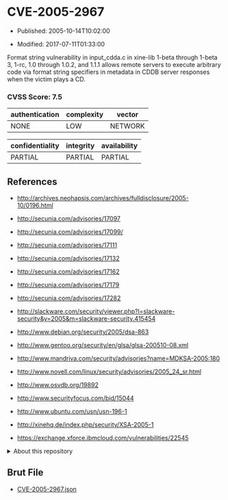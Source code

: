 # CVE-2005-2967

- Published: 2005-10-14T10:02:00

- Modified: 2017-07-11T01:33:00

Format string vulnerability in input_cdda.c in xine-lib 1-beta through 1-beta 3, 1-rc, 1.0 through 1.0.2, and 1.1.1 allows remote servers to execute arbitrary code via format string specifiers in metadata in CDDB server responses when the victim plays a CD.

### CVSS Score: **7.5**

| authentication | complexity | vector |
| --- | --- | --- |
| NONE | LOW | NETWORK |

| confidentiality | integrity | availability |
| --- | --- | --- |
| PARTIAL | PARTIAL | PARTIAL |

## References

* http://archives.neohapsis.com/archives/fulldisclosure/2005-10/0196.html

* http://secunia.com/advisories/17097

* http://secunia.com/advisories/17099/

* http://secunia.com/advisories/17111

* http://secunia.com/advisories/17132

* http://secunia.com/advisories/17162

* http://secunia.com/advisories/17179

* http://secunia.com/advisories/17282

* http://slackware.com/security/viewer.php?l=slackware-security&y=2005&m=slackware-security.415454

* http://www.debian.org/security/2005/dsa-863

* http://www.gentoo.org/security/en/glsa/glsa-200510-08.xml

* http://www.mandriva.com/security/advisories?name=MDKSA-2005:180

* http://www.novell.com/linux/security/advisories/2005_24_sr.html

* http://www.osvdb.org/19892

* http://www.securityfocus.com/bid/15044

* http://www.ubuntu.com/usn/usn-196-1

* http://xinehq.de/index.php/security/XSA-2005-1

* https://exchange.xforce.ibmcloud.com/vulnerabilities/22545

<details>
<summary>About this repository</summary> 

  This repository is part of the project [Live Hack CVE](https://github.com/Live-Hack-CVE). Main website can be found [www.live-hack.org](https://www.live-hack.org) 
  
  Made by [Sn0wAlice](https://github.com/Sn0wAlice) for the people that care about security and need to have a feed of the latest CVEs. Hope you enjoy it, don't forget to star the repo and follow me on [Twitter](https://twitter.com/Sn0wAlice) and [Github](https://github.com/Sn0wAlice). And that is my [personnal website](https://www.alice-snow.me/)

  - [Home Page](https://github.com/Live-Hack-CVE)
  - [Framework](https://github.com/Live-Hack-CVE/cve-framework)
  - [CVE database](https://github.com/Live-Hack-CVE/full_database)
  - [Changelog](https://github.com/Live-Hack-CVE/Changelog)
</details>

## Brut File

* [CVE-2005-2967.json](https://raw.githubusercontent.com/Live-Hack-CVE/full_database/main/cves/2005/CVE-2005-2967.json)

